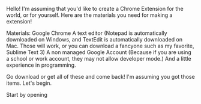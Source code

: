 Hello! I'm assuming that you'd like to create a Chrome Extension for the world, or for yourself. Here are the materials you need for making a extension!

Materials:
Google Chrome
A text editor (Notepad is automatically downloaded on Windows, and TextEdit is automatically downloaded on Mac. Those will work, or you can download a fancyone such
as my favorite, Sublime Text 3)
A non managed Google Account (Because if you are using a school or work account, they may not allow developer mode.)
And a little experience in programming.

Go download or get all of these and come back!
I'm assuming you got those items. Let's begin.

Start by opening
